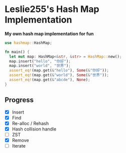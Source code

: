 # Leslie255's Hash Map Implementation

**My own hash map implementation for fun**

```rs
use hashmap::HashMap;

fn main() {
  let mut map: HashMap<&str, &str> = HashMap::new();
  map.insert("hello", "你好");
  map.insert("world", "世界");
  assert_eq!(map.get(&"hello"), Some(&"你好"));
  assert_eq!(map.get(&"world"), Some(&"世界"));
  assert_eq!(map.get(&"abcde"), None);
}
```

## Progress

- [x] Insert
- [x] Find
- [x] Re-alloc / Rehash
- [x] Hash collision handle
- [ ] ZST
- [x] Remove
- [ ] Iterate
